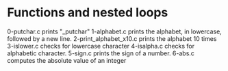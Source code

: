 # Functions and nested loops
0-putchar.c prints "\_putchar"
1-alphabet.c prints the alphabet, in lowercase, followed by a new line.
2-print_alphabet_x10.c prints the alphabet 10 times
3-islower.c checks for lowercase character
4-isalpha.c checks for alphabetic character.
5-sign.c prints the sign of a number.
6-abs.c computes the absolute value of an integer
